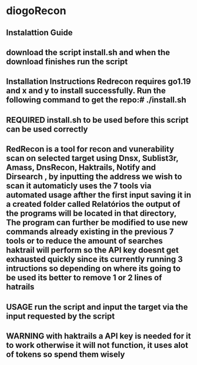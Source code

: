 # diogoRecon

Instalattion Guide
---------------------------------------------------------------------------------------
download the script install.sh and when the download finishes run the script
---------------------------------------------------------------------------------------
Installation Instructions Redrecon requires go1.19 and x and y to install successfully. Run the following command to get the repo:# ./install.sh
---------------------------------------------------------------------------------------
REQUIRED install.sh to be used before this script can be used correctly
---------------------------------------------------------------------------------------
RedRecon is a tool for recon and vunerability scan on selected target using Dnsx, Sublist3r, Amass, DnsRecon, Haktrails, Notify and Dirsearch , by inputting the address we wish to scan it automaticly uses the 7 tools via automated usage afther the first input saving it in a created folder called Relatórios the output of the programs will be located in that directory, The program can further be modified to use new commands already existing in the previous 7 tools or to reduce the amount of searches haktrail will perform so the API key doesnt get exhausted quickly since its currently running 3 intructions so depending on where its going to be used its better to remove 1 or 2 lines of hatrails
---------------------------------------------------------------------------------------
USAGE run the script and input the target via the input requested by the script
---------------------------------------------------------------------------------------
WARNING with haktrails a API key is needed for it to work otherwise it will not function, it uses alot of tokens so spend them wisely
---------------------------------------------------------------------------------------

